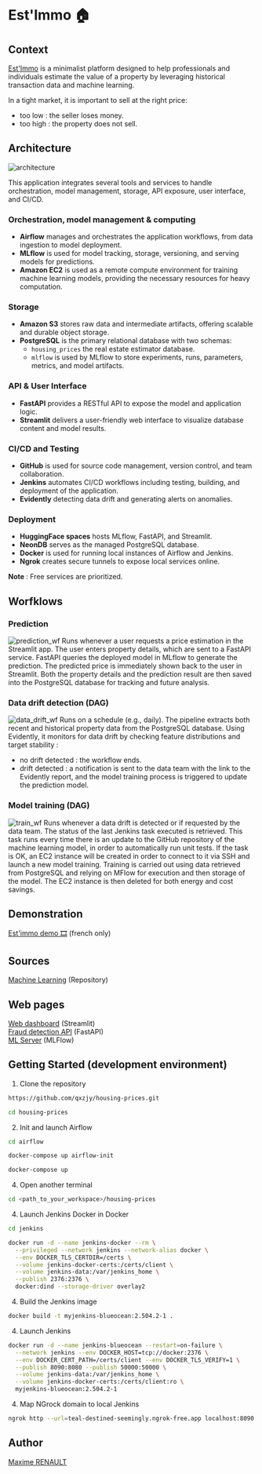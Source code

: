 # Est'Immo 🏠

## Context

[Est'Immo](https://qxzjy-streamlit-housing-prices.hf.space/) is a minimalist platform designed to help professionals and individuals estimate the value of a property by leveraging historical transaction data and machine learning.

In a tight market, it is important to sell at the right price:
- too low : the seller loses money.
- too high : the property does not sell.

## Architecture

![architecture](img/architecture.png)

This application integrates several tools and services to handle orchestration, model management, storage, API exposure, user interface, and CI/CD.

### Orchestration, model management & computing
- **Airflow** manages and orchestrates the application workflows, from data ingestion to model deployment.
- **MLflow** is used for model tracking, storage, versioning, and serving models for predictions.
- **Amazon EC2** is used as a remote compute environment for training machine learning models, providing the necessary resources for heavy computation.

### Storage
- **Amazon S3** stores raw data and intermediate artifacts, offering scalable and durable object storage.
- **PostgreSQL** is the primary relational database with two schemas:
  - `housing_prices` the real estate estimator database.
  - `mlflow` is used by MLflow to store experiments, runs, parameters, metrics, and model artifacts.

### API & User Interface
- **FastAPI** provides a RESTful API to expose the model and application logic.
- **Streamlit** delivers a user-friendly web interface to visualize database content and model results.

### CI/CD and Testing
- **GitHub** is used for source code management, version control, and team collaboration.
- **Jenkins** automates CI/CD workflows including testing, building, and deployment of the application.
- **Evidently** detecting data drift and generating alerts on anomalies.

### Deployment
- **HuggingFace spaces** hosts MLflow, FastAPI, and Streamlit.
- **NeonDB** serves as the managed PostgreSQL database.
- **Docker** is used for running local instances of Airflow and Jenkins.
- **Ngrok** creates secure tunnels to expose local services online.

**Note** : Free services are prioritized.

## Worfklows

### Prediction
![prediction_wf](img/prediction_wf.png)
Runs whenever a user requests a price estimation in the Streamlit app. The user enters property details, which are sent to a FastAPI service. FastAPI queries the deployed model in MLflow to generate the prediction. The predicted price is immediately shown back to the user in Streamlit. Both the property details and the prediction result are then saved into the PostgreSQL database for tracking and future analysis.

### Data drift detection (DAG)
![data_drift_wf](img/data_drift_wf.png)
Runs on a schedule (e.g., daily). The pipeline extracts both recent and historical property data from the PostgreSQL database. Using Evidently, it monitors for data drift by checking feature distributions and target stability :
- no drift detected : the workflow ends.
- drift detected : a notification is sent to the data team with the link to the Evidently report, and the model training process is triggered to update the prediction model.

### Model training (DAG)
![train_wf](img/train_wf.png)
Runs whenever a data drift is detected or if requested by the data team. The status of the last Jenkins task executed is retrieved. This task runs every time there is an update to the GitHub repository of the machine learning model, in order to automatically run unit tests. If the task is OK, an EC2 instance will be created in order to connect to it via SSH and launch a new model training. Training is carried out using data retrieved from PostgreSQL and relying on MFlow for execution and then storage of the model. The EC2 instance is then deleted for both energy and cost savings.

## Demonstration

[Est'immo demo 🎞️](https://share.vidyard.com/watch/k65E1g7K34f9nWBrEE6zjF) (french only)

## Sources

[Machine Learning](https://github.com/qxzjy/housing-prices-ml/) (Repository)

## Web pages

[Web dashboard](https://qxzjy-streamlit-housing-prices.hf.space/) (Streamlit)\
[Fraud detection API](https://qxzjy-fastapi-housing-prices.hf.space/docs) (FastAPI) \
[ML Server](https://qxzjy-mlflow-server.hf.space/#/experiments/10) (MLFlow)

## Getting Started (development environment)

1. Clone the repository

```bash
https://github.com/qxzjy/housing-prices.git

cd housing-prices
```

2. Init and launch Airflow 

```bash
cd airflow

docker-compose up airflow-init

docker-compose up
```

4. Open another terminal

```bash
cd <path_to_your_workspace>/housing-prices
```

4. Launch Jenkins Docker in Docker

```bash
cd jenkins

docker run -d --name jenkins-docker --rm \
  --privileged --network jenkins --network-alias docker \
  --env DOCKER_TLS_CERTDIR=/certs \
  --volume jenkins-docker-certs:/certs/client \
  --volume jenkins-data:/var/jenkins_home \
  --publish 2376:2376 \
  docker:dind --storage-driver overlay2
```

4. Build the Jenkins image

```bash
docker build -t myjenkins-blueocean:2.504.2-1 .
```

4. Launch Jenkins

```bash
docker run -d --name jenkins-blueocean --restart=on-failure \
  --network jenkins --env DOCKER_HOST=tcp://docker:2376 \
  --env DOCKER_CERT_PATH=/certs/client --env DOCKER_TLS_VERIFY=1 \
  --publish 8090:8080 --publish 50000:50000 \
  --volume jenkins-data:/var/jenkins_home \
  --volume jenkins-docker-certs:/certs/client:ro \
  myjenkins-blueocean:2.504.2-1
```

4. Map NGrock domain to local Jenkins

```bash
ngrok http --url=teal-destined-seemingly.ngrok-free.app localhost:8090
```

## Author

[Maxime RENAULT](https://github.com/qxzjy)